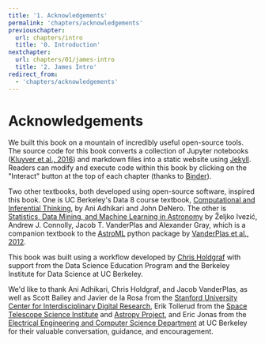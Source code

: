 ```yaml
---
title: '1. Acknowledgements'
permalink: 'chapters/acknowledgements'
previouschapter:
  url: chapters/intro
  title: '0. Introduction'
nextchapter:
  url: chapters/01/james-intro
  title: '2. James Intro'
redirect_from:
  - 'chapters/acknowledgements'
---
```

# Acknowledgements

We built this book on a mountain of incredibly useful open-source tools. The source code for this book converts a collection of Jupyter notebooks ([Kluyver et al., 2016](http://ebooks.iospress.nl/publication/42900)) and markdown files into a static website using [Jekyll](https://jekyllrb.com/). Readers can modify and execute code within this book by clicking on the "Interact" button at the top of each chapter (thanks to [Binder](https://mybinder.org/)).

Two other textbooks, both developed using open-source software, inspired this book. One is UC Berkeley's Data 8 course textbook, [Computational and Inferential Thinking](https://www.inferentialthinking.com/), by Ani Adhikari and John DeNero. The other is [Statistics, Data Mining, and Machine Learning in Astronomy](https://press.princeton.edu/titles/10159.html) by Željko Ivezić, Andrew J. Connolly, Jacob T. VanderPlas and Alexander Gray, which is a companion textbook to the [AstroML](http://www.astroml.org/) python package by [VanderPlas et al., 2012](http://www.astroml.org/index.html#citing-astroml).

This book was built using a workflow developed by [Chris Holdgraf](https://predictablynoisy.com/textbooks-with-jupyter/chapters/introduction/intro) with support from the Data Science Education Program and the Berkeley Institute for Data Science at UC Berkeley.

We'd like to thank Ani Adhikari, Chris Holdgraf, and Jacob VanderPlas, as well as Scott Bailey and Javier de la Rosa from the [Stanford University Center for Interdisciplinary Digital Research](https://library.stanford.edu/research/cidr), Erik Tollerud from the [Space Telescope Science Institute](http://www.stsci.edu/) and [Astropy Project](http://www.astropy.org/), and Eric Jonas from the [Electrical Engineering and Computer Science Department](https://eecs.berkeley.edu/) at UC Berkeley for their valuable conversation, guidance, and encouragement.